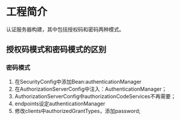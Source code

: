 # 工程简介
认证服务器构建，其中包括授权码和密码两种模式。

## 授权码模式和密码模式的区别
### 密码模式
1. 在SecurityConfig中添加Bean:authenticationManager
2. 在AuthorizationServerConfig中注入：AuthenticationManager；
3. AuthorizationServerConfig中authorizationCodeServices不再需要；
4. endpoints设定authenticationManager
5. 修改clients中authorizedGrantTypes，添加password;

